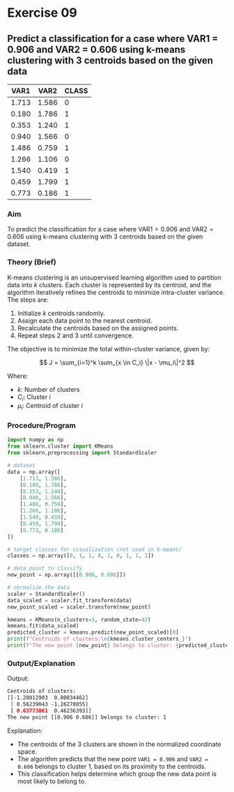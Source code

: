 # Exercise 09

## Predict a classification for a case where VAR1 = 0.906 and VAR2 = 0.606 using k-means clustering with 3 centroids based on the given data

| VAR1  | VAR2  | CLASS |
| ----- | ----- | ----- |
| 1.713 | 1.586 | 0     |
| 0.180 | 1.786 | 1     |
| 0.353 | 1.240 | 1     |
| 0.940 | 1.566 | 0     |
| 1.486 | 0.759 | 1     |
| 1.266 | 1.106 | 0     |
| 1.540 | 0.419 | 1     |
| 0.459 | 1.799 | 1     |
| 0.773 | 0.186 | 1     |

### Aim

To predict the classification for a case where $\text{VAR1} = 0.906$ and $\text{VAR2} = 0.606$ using k-means clustering with 3 centroids based on the given dataset.

### Theory (Brief)

K-means clustering is an unsupervised learning algorithm used to partition data into $k$ clusters. Each cluster is represented by its centroid, and the algorithm iteratively refines the centroids to minimize intra-cluster variance. The steps are:

1. Initialize $k$ centroids randomly.
2. Assign each data point to the nearest centroid.
3. Recalculate the centroids based on the assigned points.
4. Repeat steps 2 and 3 until convergence.

The objective is to minimize the total within-cluster variance, given by:

$$
J = \sum_{i=1}^k \sum_{x \in C_i} \|x - \mu_i\|^2
$$

Where:

- $k$: Number of clusters
- $C_i$: Cluster $i$
- $\mu_i$: Centroid of cluster $i$

### Procedure/Program

```python
import numpy as np
from sklearn.cluster import KMeans
from sklearn.preprocessing import StandardScaler

# dataset
data = np.array([
    [1.713, 1.586],
    [0.180, 1.786],
    [0.353, 1.240],
    [0.940, 1.566],
    [1.486, 0.759],
    [1.266, 1.106],
    [1.540, 0.419],
    [0.459, 1.799],
    [0.773, 0.186]
])

# target classes for visualization (not used in k-means)
classes = np.array([0, 1, 1, 0, 1, 0, 1, 1, 1])

# data point to classify
new_point = np.array([[0.906, 0.606]])

# normalize the data
scaler = StandardScaler()
data_scaled = scaler.fit_transform(data)
new_point_scaled = scaler.transform(new_point)

kmeans = KMeans(n_clusters=3, random_state=42)
kmeans.fit(data_scaled)
predicted_cluster = kmeans.predict(new_point_scaled)[0]
print(f"Centroids of clusters:\n{kmeans.cluster_centers_}")
print(f"The new point {new_point} belongs to cluster: {predicted_cluster}")
```

### Output/Explanation

Output:

```bash
Centroids of clusters:
[[-1.20012903  0.80034462]
 [ 0.56239043 -1.26270855]
 [ 0.63773861  0.46236393]]
The new point [[0.906 0.606]] belongs to cluster: 1
```

Explanation:

- The centroids of the 3 clusters are shown in the normalized coordinate space.
- The algorithm predicts that the new point `VAR1 = 0.906` and `VAR2 = 0.606` belongs to cluster 1, based on its proximity to the centroids.
- This classification helps determine which group the new data point is most likely to belong to.
